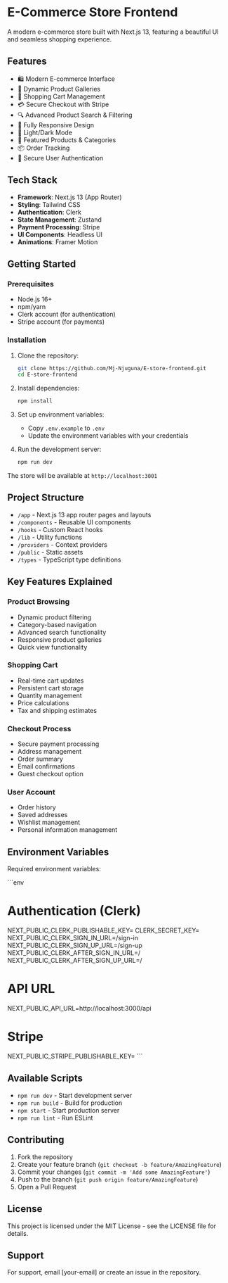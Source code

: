 # E-Commerce Store Frontend

A modern e-commerce store built with Next.js 13, featuring a beautiful UI and seamless shopping experience.

## Features

- 🛍️ Modern E-commerce Interface
- 🎨 Dynamic Product Galleries
- 🛒 Shopping Cart Management
- 💳 Secure Checkout with Stripe
- 🔍 Advanced Product Search & Filtering
- 📱 Fully Responsive Design
- 🌙 Light/Dark Mode
- 🎯 Featured Products & Categories
- 📦 Order Tracking
- 🔐 Secure User Authentication

## Tech Stack

- **Framework**: Next.js 13 (App Router)
- **Styling**: Tailwind CSS
- **Authentication**: Clerk
- **State Management**: Zustand
- **Payment Processing**: Stripe
- **UI Components**: Headless UI
- **Animations**: Framer Motion

## Getting Started

### Prerequisites

- Node.js 16+
- npm/yarn
- Clerk account (for authentication)
- Stripe account (for payments)

### Installation

1. Clone the repository:

   ```bash
   git clone https://github.com/Mj-Njuguna/E-store-frontend.git
   cd E-store-frontend
   ```

2. Install dependencies:

   ```bash
   npm install
   ```

3. Set up environment variables:

   - Copy `.env.example` to `.env`
   - Update the environment variables with your credentials

4. Run the development server:
   ```bash
   npm run dev
   ```

The store will be available at `http://localhost:3001`

## Project Structure

- `/app` - Next.js 13 app router pages and layouts
- `/components` - Reusable UI components
- `/hooks` - Custom React hooks
- `/lib` - Utility functions
- `/providers` - Context providers
- `/public` - Static assets
- `/types` - TypeScript type definitions

## Key Features Explained

### Product Browsing

- Dynamic product filtering
- Category-based navigation
- Advanced search functionality
- Responsive product galleries
- Quick view functionality

### Shopping Cart

- Real-time cart updates
- Persistent cart storage
- Quantity management
- Price calculations
- Tax and shipping estimates

### Checkout Process

- Secure payment processing
- Address management
- Order summary
- Email confirmations
- Guest checkout option

### User Account

- Order history
- Saved addresses
- Wishlist management
- Personal information management

## Environment Variables

Required environment variables:

\`\`\`env

# Authentication (Clerk)

NEXT_PUBLIC_CLERK_PUBLISHABLE_KEY=
CLERK_SECRET_KEY=
NEXT_PUBLIC_CLERK_SIGN_IN_URL=/sign-in
NEXT_PUBLIC_CLERK_SIGN_UP_URL=/sign-up
NEXT_PUBLIC_CLERK_AFTER_SIGN_IN_URL=/
NEXT_PUBLIC_CLERK_AFTER_SIGN_UP_URL=/

# API URL

NEXT_PUBLIC_API_URL=http://localhost:3000/api

# Stripe

NEXT_PUBLIC_STRIPE_PUBLISHABLE_KEY=
\`\`\`

## Available Scripts

- `npm run dev` - Start development server
- `npm run build` - Build for production
- `npm start` - Start production server
- `npm run lint` - Run ESLint

## Contributing

1. Fork the repository
2. Create your feature branch (`git checkout -b feature/AmazingFeature`)
3. Commit your changes (`git commit -m 'Add some AmazingFeature'`)
4. Push to the branch (`git push origin feature/AmazingFeature`)
5. Open a Pull Request

## License

This project is licensed under the MIT License - see the LICENSE file for details.

## Support

For support, email [your-email] or create an issue in the repository.
